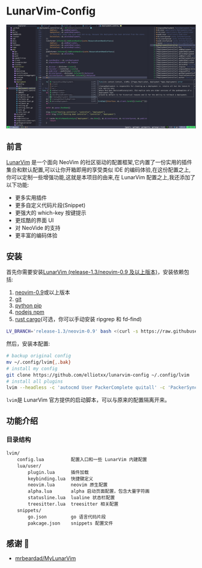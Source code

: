 # LunarVim-Config

![mylunarvim](assets/mylunarvim.jpg)

## 前言

[LunarVim](https://www.lunarvim.org/) 是一个面向 NeoVim 的社区驱动的配置框架,它内置了一份实用的插件集合和默认配置,可以让你开箱即用的享受类似 IDE 的编码体验,在这份配置之上,你可以定制一些增强功能,这就是本项目的由来,在 LunarVim 配置之上,我还添加了以下功能:
* 更多实用插件
* 更多自定义代码片段(Snippet)
* 更强大的 which-key 按键提示
* 更炫酷的界面 UI
* 对 NeoVide 的支持
* 更丰富的编码体验

## 安装

首先你需要安装[LunarVim (release-1.3/neovim-0.9 及以上版本)](https://www.lunarvim.org/docs/installation)，安装依赖包括:

1. [neovim-0.9](https://github.com/neovim/neovim/releases)或以上版本
2. [git](https://git-scm.com/downloads)
3. [python pip](https://pip.pypa.io/en/stable/installation/)
4. [nodejs npm](https://www.npmjs.com/)
5. [rust cargo](https://www.rust-lang.org/)(可选，你可以手动安装 ripgrep 和 fd-find)

```sh
LV_BRANCH='release-1.3/neovim-0.9' bash <(curl -s https://raw.githubusercontent.com/LunarVim/LunarVim/release-1.3/neovim-0.9/utils/installer/install.sh)
```

然后，安装本配置:

```sh
# backup original config
mv ~/.config/lvim{,.bak}
# install my config
git clone https://github.com/elliotxx/lunarvim-config ~/.config/lvim
# install all plugins
lvim --headless -c 'autocmd User PackerComplete quitall' -c 'PackerSync'
```

`lvim`是 LunarVim 官方提供的启动脚本，可以与原来的配置隔离开来。

## 功能介绍

### 目录结构

```txt
lvim/
    config.lua          配置入口和一些 LunarVim 内建配置
    lua/user/
        plugin.lua      插件加载
        keybinding.lua  快捷键定义
        neovim.lua      neovim 原生配置
        alpha.lua       alpha 启动页面配置，包含大量字符画
        statusline.lua  lualine 状态栏配置
        treesitter.lua  treesitter 相关配置
    snippets/
        go.json         go 语言代码片段
        pakcage.json    snippets 配置文件
```

## 感谢 🙏
* [mrbeardad/MyLunarVim](https://github.com/mrbeardad/MyLunarVim)
